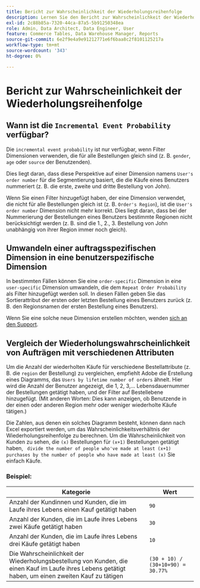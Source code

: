 ```yaml
---
title: Bericht zur Wahrscheinlichkeit der Wiederholungsreihenfolge
description: Lernen Sie den Bericht zur Wahrscheinlichkeit der Wiederholungsreihenfolge kennen und verstehen Sie ihn.
exl-id: 2c88b85a-7320-44ca-87a5-5b91250348ea
role: Admin, Data Architect, Data Engineer, User
feature: Commerce Tables, Data Warehouse Manager, Reports
source-git-commit: 6e2f9e4a9e91212771e6f6baa8c2f8101125217a
workflow-type: tm+mt
source-wordcount: '343'
ht-degree: 0%

---
```


# Bericht zur Wahrscheinlichkeit der Wiederholungsreihenfolge

## Wann ist die `Incremental Event Probability` verfügbar?

Die `incremental event probability` ist nur verfügbar, wenn Filter Dimensionen verwenden, die für alle Bestellungen gleich sind (z. B. `gender`, `age` oder `source` der Benutzenden).

Dies liegt daran, dass diese Perspektive auf einer Dimension namens `User's order number` für die Segmentierung basiert, die die Käufe eines Benutzers nummeriert (z. B. die erste, zweite und dritte Bestellung von John).

Wenn Sie einen Filter hinzugefügt haben, der eine Dimension verwendet, die nicht für alle Bestellungen gleich ist (z. B. `Order's Region`), ist die `User's order number` Dimension nicht mehr korrekt. Dies liegt daran, dass bei der Nummerierung der Bestellungen eines Benutzers bestimmte Regionen nicht berücksichtigt werden (z. B. sind die 1., 2., 3. Bestellung von John unabhängig von ihrer Region immer noch gleich).

## Umwandeln einer auftragsspezifischen Dimension in eine benutzerspezifische Dimension

In bestimmten Fällen können Sie eine `order-specific` Dimension in eine `user-specific` Dimension umwandeln, die dem `Repeat Order Probability` als Filter hinzugefügt werden soll. In diesen Fällen geben Sie das Sortierattribut der ersten oder letzten Bestellung eines Benutzers zurück (z. B. den Regionsnamen der ersten Bestellung eines Benutzers).

Wenn Sie eine solche neue Dimension erstellen möchten, wenden [ sich an den Support](https://experienceleague.adobe.com/docs/commerce-knowledge-base/kb/troubleshooting/miscellaneous/mbi-service-policies.html).

## Vergleich der Wiederholungswahrscheinlichkeit von Aufträgen mit verschiedenen Attributen

Um die Anzahl der wiederholten Käufe für verschiedene Bestellattribute (z. B. die `region` der Bestellung) zu vergleichen, empfiehlt Adobe die Erstellung eines Diagramms, das `Users by lifetime number of orders` ähnelt. Hier wird die Anzahl der Benutzer angezeigt, die 1, 2, 3,… Lebensdauernummer der Bestellungen getätigt haben, und der Filter auf Bestellebene hinzugefügt. (Mit anderen Worten: Dies kann anzeigen, ob Benutzende in der einen oder anderen Region mehr oder weniger wiederholte Käufe tätigen.)

Die Zahlen, aus denen ein solches Diagramm besteht, können dann nach Excel exportiert werden, um das Wahrscheinlichkeitsverhältnis der Wiederholungsreihenfolge zu berechnen. Um die Wahrscheinlichkeit von Kunden zu sehen, die `(x)` Bestellungen für `(x+1)` Bestellungen getätigt haben, ` divide the number of people who've made at least (x+1) purchases by the number of people who have made at least (x)` Sie einfach Käufe.

### Beispiel:

| Kategorie | Wert |
|---|---|
| Anzahl der Kundinnen und Kunden, die im Laufe ihres Lebens einen Kauf getätigt haben | `90` |
| Anzahl der Kunden, die im Laufe ihres Lebens zwei Käufe getätigt haben | `30` |
| Anzahl der Kunden, die im Laufe ihres Lebens drei Käufe getätigt haben | `10` |
| Die Wahrscheinlichkeit der Wiederholungsbestellung von Kunden, die einen Kauf im Laufe ihres Lebens getätigt haben, um einen zweiten Kauf zu tätigen | `(30 + 10) / (30+10+90) = 30.77%` |
